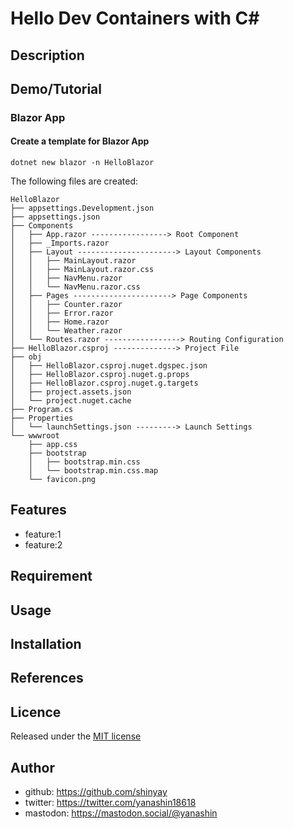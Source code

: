 # Hello Dev Containers with C#

## Description

## Demo/Tutorial

### Blazor App

#### Create a template for Blazor App

```shell
dotnet new blazor -n HelloBlazor
```

The following files are created:

```shell
HelloBlazor
├── appsettings.Development.json
├── appsettings.json
├── Components
│   ├── App.razor -----------------> Root Component
│   ├── _Imports.razor
│   ├── Layout ----------------------> Layout Components
│   │   ├── MainLayout.razor
│   │   ├── MainLayout.razor.css
│   │   ├── NavMenu.razor
│   │   └── NavMenu.razor.css
│   ├── Pages ----------------------> Page Components
│   │   ├── Counter.razor
│   │   ├── Error.razor
│   │   ├── Home.razor
│   │   └── Weather.razor
│   └── Routes.razor -----------------> Routing Configuration
├── HelloBlazor.csproj --------------> Project File
├── obj
│   ├── HelloBlazor.csproj.nuget.dgspec.json
│   ├── HelloBlazor.csproj.nuget.g.props
│   ├── HelloBlazor.csproj.nuget.g.targets
│   ├── project.assets.json
│   └── project.nuget.cache
├── Program.cs
├── Properties
│   └── launchSettings.json ---------> Launch Settings
└── wwwroot
    ├── app.css
    ├── bootstrap
    │   ├── bootstrap.min.css
    │   └── bootstrap.min.css.map
    └── favicon.png
```

## Features

- feature:1
- feature:2

## Requirement

## Usage

## Installation

## References

## Licence

Released under the [MIT license](https://gist.githubusercontent.com/shinyay/56e54ee4c0e22db8211e05e70a63247e/raw/f3ac65a05ed8c8ea70b653875ccac0c6dbc10ba1/LICENSE)

## Author

- github: <https://github.com/shinyay>
- twitter: <https://twitter.com/yanashin18618>
- mastodon: <https://mastodon.social/@yanashin>
